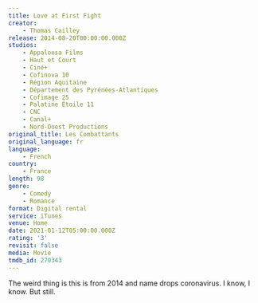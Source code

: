 ```yaml
---
title: Love at First Fight
creator:
    - Thomas Cailley
release: 2014-08-20T00:00:00.000Z
studios:
    - Appaloosa Films
    - Haut et Court
    - Ciné+
    - Cofinova 10
    - Région Aquitaine
    - Département des Pyrénées-Atlantiques
    - Cofimage 25
    - Palatine Étoile 11
    - CNC
    - Canal+
    - Nord-Ouest Productions
original_title: Les Combattants
original_language: fr
language:
    - French
country:
    - France
length: 98
genre:
    - Comedy
    - Romance
format: Digital rental
service: iTunes
venue: Home
date: 2021-01-12T05:00:00.000Z
rating: '3'
revisit: false
media: Movie
tmdb_id: 270343
---
```


The weird thing is this is from 2014 and name drops coronavirus. I know, I know. But still.
